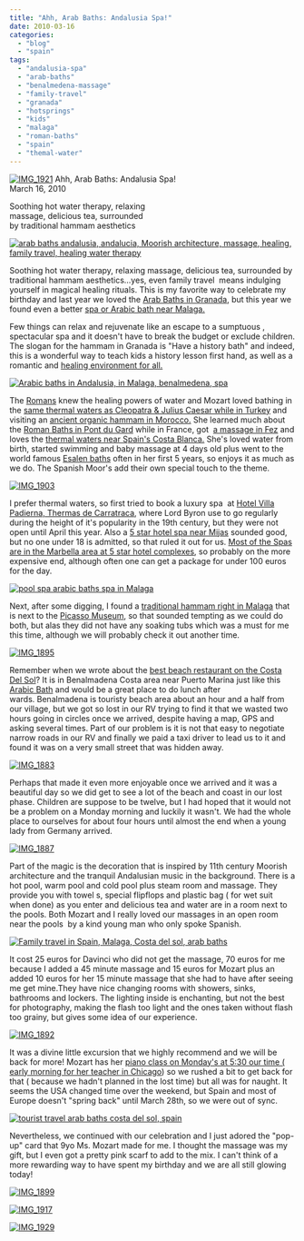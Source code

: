 ```yaml
---
title: "Ahh, Arab Baths: Andalusia Spa!"
date: 2010-03-16
categories: 
  - "blog"
  - "spain"
tags: 
  - "andalusia-spa"
  - "arab-baths"
  - "benalmedena-massage"
  - "family-travel"
  - "granada"
  - "hotsprings"
  - "kids"
  - "malaga"
  - "roman-baths"
  - "spain"
  - "themal-water"
---
```


 [![IMG_1921](https://pub-ac94b3f306b24c0dba4238943c97f2e1.r2.dev/6a00e5502a950788330120a940fd80970b.jpg)](https://pub-ac94b3f306b24c0dba4238943c97f2e1.r2.dev/6a00e5502a950788330120a940fd80970b.jpg) Ahh, Arab Baths: Andalusia Spa!  
March 16, 2010

Soothing hot water therapy, relaxing  
massage, delicious tea, surrounded  
by traditional hammam aesthetics

<!--more-->

[![arab baths andalusia, andalucia, Moorish architecture, massage, healing, family travel, healing water therapy](https://pub-ac94b3f306b24c0dba4238943c97f2e1.r2.dev/6a00e5502a9507883301310fa7ed35970c.jpg "arab baths andalusia, andalucia, Moorish architecture, massage, healing, family travel, healing water therapy")](https://pub-ac94b3f306b24c0dba4238943c97f2e1.r2.dev/6a00e5502a9507883301310fa7ed35970c.jpg)  

Soothing hot water therapy, relaxing massage, delicious tea, surrounded by traditional hammam aesthetics...yes, even family travel  means indulging yourself in magical healing rituals. This is my favorite way to celebrate my birthday and last year we loved the [Arab Baths in Granada](http://www.granada.hammamspain.com/index.php?nSeccion=3), but this year we found even a better [spa or Arabic bath near Malaga.  
](http://www.aguadeoriente.com/principal.html)

Few things can relax and rejuvenate like an escape to a sumptuous , spectacular spa and it doesn't have to break the budget or exclude children. The slogan for the hammam in Granada is "Have a history bath" and indeed, this is a wonderful way to teach kids a history lesson first hand, as well as a romantic and [healing environment for all.](http://www.creativeenergy.com/pages/children-health-benefits)

[![Arabic baths in Andalusia, in Malaga, benalmedena, spa](https://pub-ac94b3f306b24c0dba4238943c97f2e1.r2.dev/6a00e5502a9507883301310fa89387970c.jpg "Arabic baths in Andalusia, in Malaga, benalmedena, spa")](https://pub-ac94b3f306b24c0dba4238943c97f2e1.r2.dev/6a00e5502a9507883301310fa89387970c.jpg)  
  

The [Romans](http://en.wikipedia.org/wiki/Thermae) knew the healing powers of water and Mozart loved bathing in the [same thermal waters as Cleopatra & Julius Caesar while in Turkey](http://soultravelers3new.local/2007/08/pamukkale-and-h.html) and visiting an [ancient organic hammam in Morocco.](http://soultravelers3new.local/2007/04/lalla-mira-hamm.html) She learned much about the [Roman Baths in Pont du Gard](http://soultravelers3new.local/2006/10/roman-holiday-i.html) while in France, got  [a massage in Fez](http://soultravelers3new.local/2007/04/made-by-hand.html) and loves the [thermal waters near Spain's Costa Blanca.](http://soultravelers3new.local/2009/11/family-travel-photo-spain-thermal-roman-baths-fortuna-spa-camping-hotel-costa-blanca.html) She's loved water from birth, started swimming and baby massage at 4 days old plus went to the world famous [Esalen baths](http://www.esalen.org/place/hot_springs.html) often in her first 5 years, so enjoys it as much as we do. The Spanish Moor's add their own special touch to the theme.

[![IMG_1903](https://pub-ac94b3f306b24c0dba4238943c97f2e1.r2.dev/6a00e5502a950788330120a9433356970b.jpg)](https://pub-ac94b3f306b24c0dba4238943c97f2e1.r2.dev/6a00e5502a950788330120a9433356970b.jpg)  

I prefer thermal waters, so first tried to book a luxury spa  at [Hotel Villa Padierna, Thermas de Carratraca](http://www.thermasdecarratraca.com/index.php?language=eng&PHPSESSID=6d5d3e51c032b57cef01f1bd9dd6684f), where Lord Byron use to go regularly during the height of it's popularity in the 19th century, but they were not open until April this year. Also a [5 star hotel spa near Mijas](http://www.granhotelguadalpin.com/en/byblos/salud/) sounded good, but no one under 18 is admitted, so that ruled it out for us. [Most of the Spas are in the Marbella area at 5 star hotel complexes](http://www.andalucia.com/health/beauty.htm), so probably on the more expensive end, although often one can get a package for under 100 euros for the day.

[![pool spa arabic baths spa in Malaga](https://pub-ac94b3f306b24c0dba4238943c97f2e1.r2.dev/6a00e5502a950788330120a9433651970b.jpg "pool spa arabic baths spa in Malaga")](https://pub-ac94b3f306b24c0dba4238943c97f2e1.r2.dev/6a00e5502a950788330120a9433651970b.jpg)  

Next, after some digging, I found a [traditional hammam right in Malaga](http://www.elhammam.com/) that is next to the [Picasso Museum](http://www2.museopicassomalaga.org/), so that sounded tempting as we could do both, but alas they did not have any soaking tubs which was a must for me this time, although we will probably check it out another time.

[![IMG_1895](https://pub-ac94b3f306b24c0dba4238943c97f2e1.r2.dev/6a00e5502a9507883301310faa2892970c.jpg)](https://pub-ac94b3f306b24c0dba4238943c97f2e1.r2.dev/6a00e5502a9507883301310faa2892970c.jpg)  

Remember when we wrote about the [best beach restaurant on the Costa Del Sol](http://soultravelers3new.local/2009/07/best-beach-restaurants-on-costa-del-sol-puerto-marina-.html)? It is in Benalmadena Costa area near Puerto Marina just like this [Arabic Bath](http://www.aguadeoriente.com/html/english/aguadeoriente.html) and would be a great place to do lunch after wards. Benalmadena is touristy beach area about an hour and a half from our village, but we got so lost in our RV trying to find it that we wasted two hours going in circles once we arrived, despite having a map, GPS and asking several times. Part of our problem is it is not that easy to negotiate narrow roads in our RV and finally we paid a taxi driver to lead us to it and found it was on a very small street that was hidden away.

[![IMG_1883](https://pub-ac94b3f306b24c0dba4238943c97f2e1.r2.dev/6a00e5502a9507883301310faa29c4970c.jpg)](https://pub-ac94b3f306b24c0dba4238943c97f2e1.r2.dev/6a00e5502a9507883301310faa29c4970c.jpg)  

Perhaps that made it even more enjoyable once we arrived and it was a beautiful day so we did get to see a lot of the beach and coast in our lost phase. Children are suppose to be twelve, but I had hoped that it would not be a problem on a Monday morning and luckily it wasn't. We had the whole place to ourselves for about four hours until almost the end when a young lady from Germany arrived.

[![IMG_1887](https://pub-ac94b3f306b24c0dba4238943c97f2e1.r2.dev/6a00e5502a9507883301310faa2b16970c.jpg)](https://pub-ac94b3f306b24c0dba4238943c97f2e1.r2.dev/6a00e5502a9507883301310faa2b16970c.jpg)  

Part of the magic is the decoration that is inspired by 11th century Moorish architecture and the tranquil Andalusian music in the background. There is a hot pool, warm pool and cold pool plus steam room and massage. They provide you with towel s, special flipflops and plastic bag ( for wet suit when done) as you enter and delicious tea and water are in a room next to the pools. Both Mozart and I really loved our massages in an open room near the pools  by a kind young man who only spoke Spanish.

[![Family travel in Spain, Malaga, Costa del sol, arab baths](https://pub-ac94b3f306b24c0dba4238943c97f2e1.r2.dev/6a00e5502a950788330120a9433d97970b.jpg "Family travel in Spain, Malaga, Costa del sol, arab baths")](https://pub-ac94b3f306b24c0dba4238943c97f2e1.r2.dev/6a00e5502a950788330120a9433d97970b.jpg)  

It cost 25 euros for Davinci who did not get the massage, 70 euros for me because I added a 45 minute massage and 15 euros for Mozart plus an added 10 euros for her 15 minute massage that she had to have after seeing me get mine.They have nice changing rooms with showers, sinks, bathrooms and lockers. The lighting inside is enchanting, but not the best for photography, making the flash too light and the ones taken without flash too grainy, but gives some idea of our experience.

[![IMG_1892](https://pub-ac94b3f306b24c0dba4238943c97f2e1.r2.dev/6a00e5502a950788330120a94341cc970b.jpg)](https://pub-ac94b3f306b24c0dba4238943c97f2e1.r2.dev/6a00e5502a950788330120a94341cc970b.jpg)  

It was a divine little excursion that we highly recommend and we will be back for more! Mozart has her [piano class on Monday's at 5:30 our time ( early morning for her teacher in Chicago](http://www.youtube.com/watch?v=0Ar90wOnWnM)) so we rushed a bit to get back for that ( because we hadn't planned in the lost time) but all was for naught. It seems the USA changed time over the weekend, but Spain and most of Europe doesn't "spring back" until March 28th, so we were out of sync.

[![tourist travel arab baths costa del sol, spain](https://pub-ac94b3f306b24c0dba4238943c97f2e1.r2.dev/6a00e5502a950788330120a94343b0970b.jpg "tourist travel arab baths costa del sol, spain")](https://pub-ac94b3f306b24c0dba4238943c97f2e1.r2.dev/6a00e5502a950788330120a94343b0970b.jpg)  

Nevertheless, we continued with our celebration and I just adored the "pop-up" card that 9yo Ms. Mozart made for me. I thought the massage was my gift, but I even got a pretty pink scarf to add to the mix. I can't think of a more rewarding way to have spent my birthday and we are all still glowing today!

[![IMG_1899](https://pub-ac94b3f306b24c0dba4238943c97f2e1.r2.dev/6a00e5502a9507883301310faa333a970c.jpg)](https://pub-ac94b3f306b24c0dba4238943c97f2e1.r2.dev/6a00e5502a9507883301310faa333a970c.jpg)

[![IMG_1917](https://pub-ac94b3f306b24c0dba4238943c97f2e1.r2.dev/6a00e5502a950788330120a943461b970b.jpg)](https://pub-ac94b3f306b24c0dba4238943c97f2e1.r2.dev/6a00e5502a950788330120a943461b970b.jpg)

[![IMG_1929](https://pub-ac94b3f306b24c0dba4238943c97f2e1.r2.dev/6a00e5502a950788330120a94347a8970b.jpg)](https://pub-ac94b3f306b24c0dba4238943c97f2e1.r2.dev/6a00e5502a950788330120a94347a8970b.jpg)
